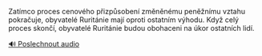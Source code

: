 
Zatímco proces cenového přizpůsobení změněnému peněžnímu vztahu pokračuje, obyvatelé Ruritánie mají oproti ostatním výhodu. Když celý proces skončí, obyvatelé Ruritánie budou obohaceni na úkor ostatních lidí.

[🔊 Poslechnout audio](/data/7-paragraphs/audio/chapter_87/para_007-Zatmco-proces-cenovho-pizpsoben-zmnnmu-pen.mp3)

